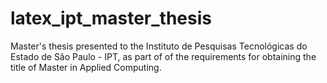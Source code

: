 # latex_ipt_master_thesis
Master's thesis presented to the Instituto de Pesquisas Tecnológicas do Estado de São Paulo - IPT, as part of of the requirements for obtaining the title of Master in Applied Computing.
